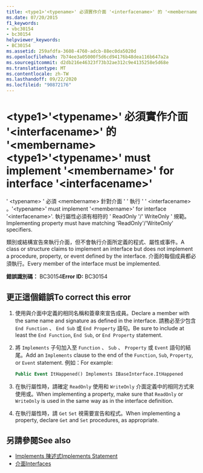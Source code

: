 ```yaml
---
title: <type1>'<typename>' 必須實作介面 '<interfacename>' 的 '<membername>
ms.date: 07/20/2015
f1_keywords:
- vbc30154
- bc30154
helpviewer_keywords:
- BC30154
ms.assetid: 259afdfa-3608-4760-adcb-88ec0da5020d
ms.openlocfilehash: 7b74ee3a05000f5d6cd94176b48dea116b647a2a
ms.sourcegitcommit: d2db216e46323f73b32ae312c9e4135258e5d68e
ms.translationtype: MT
ms.contentlocale: zh-TW
ms.lasthandoff: 09/22/2020
ms.locfileid: "90872176"
---
```

# <a name="type1typename-must-implement-membername-for-interface-interfacename"></a><span data-ttu-id="80b94-102">\<type1>'\<typename>' 必須實作介面 '\<interfacename>' 的 '\<membername></span><span class="sxs-lookup"><span data-stu-id="80b94-102">\<type1>'\<typename>' must implement '\<membername>' for interface '\<interfacename>'</span></span>

<span data-ttu-id="80b94-103">' \<typename> ' 必須 \<membername> 針對介面 ' ' 執行 ' ' \<interfacename> 。</span><span class="sxs-lookup"><span data-stu-id="80b94-103">'\<typename>' must implement '\<membername>' for interface '\<interfacename>'.</span></span> <span data-ttu-id="80b94-104">執行屬性必須有相符的 ' ReadOnly '/' WriteOnly ' 規範。</span><span class="sxs-lookup"><span data-stu-id="80b94-104">Implementing property must have matching 'ReadOnly'/'WriteOnly' specifiers.</span></span>  
  
 <span data-ttu-id="80b94-105">類別或結構宣告來執行介面，但不會執行介面所定義的程式、屬性或事件。</span><span class="sxs-lookup"><span data-stu-id="80b94-105">A class or structure claims to implement an interface but does not implement a procedure, property, or event defined by the interface.</span></span> <span data-ttu-id="80b94-106">介面的每個成員都必須執行。</span><span class="sxs-lookup"><span data-stu-id="80b94-106">Every member of the interface must be implemented.</span></span>  
  
 <span data-ttu-id="80b94-107">**錯誤識別碼：** BC30154</span><span class="sxs-lookup"><span data-stu-id="80b94-107">**Error ID:** BC30154</span></span>  
  
## <a name="to-correct-this-error"></a><span data-ttu-id="80b94-108">更正這個錯誤</span><span class="sxs-lookup"><span data-stu-id="80b94-108">To correct this error</span></span>  
  
1. <span data-ttu-id="80b94-109">使用與介面中定義的相同名稱和簽章來宣告成員。</span><span class="sxs-lookup"><span data-stu-id="80b94-109">Declare a member with the same name and signature as defined in the interface.</span></span> <span data-ttu-id="80b94-110">請務必至少包含 `End Function` 、 `End Sub` 或 `End Property` 語句。</span><span class="sxs-lookup"><span data-stu-id="80b94-110">Be sure to include at least the `End Function`, `End Sub`, or `End Property` statement.</span></span>  
  
2. <span data-ttu-id="80b94-111">將 `Implements` 子句加入至 `Function` 、 `Sub` 、 `Property` 或 `Event` 語句的結尾。</span><span class="sxs-lookup"><span data-stu-id="80b94-111">Add an `Implements` clause to the end of the `Function`, `Sub`, `Property`, or `Event` statement.</span></span> <span data-ttu-id="80b94-112">例如：</span><span class="sxs-lookup"><span data-stu-id="80b94-112">For example:</span></span>  
  
    ```vb  
    Public Event ItHappened() Implements IBaseInterface.ItHappened  
    ```  
  
3. <span data-ttu-id="80b94-113">在執行屬性時，請確定 `ReadOnly` 使用和 `WriteOnly` 介面定義中的相同方式來使用或。</span><span class="sxs-lookup"><span data-stu-id="80b94-113">When implementing a property, make sure that `ReadOnly` or `WriteOnly` is used in the same way as in the interface definition.</span></span>  
  
4. <span data-ttu-id="80b94-114">在執行屬性時，請 `Get` `Set` 視需要宣告和程式。</span><span class="sxs-lookup"><span data-stu-id="80b94-114">When implementing a property, declare `Get` and `Set` procedures, as appropriate.</span></span>  
  
## <a name="see-also"></a><span data-ttu-id="80b94-115">另請參閱</span><span class="sxs-lookup"><span data-stu-id="80b94-115">See also</span></span>

- [<span data-ttu-id="80b94-116">Implements 陳述式</span><span class="sxs-lookup"><span data-stu-id="80b94-116">Implements Statement</span></span>](../statements/implements-statement.md)
- [<span data-ttu-id="80b94-117">介面</span><span class="sxs-lookup"><span data-stu-id="80b94-117">Interfaces</span></span>](../../programming-guide/language-features/interfaces/index.md)
